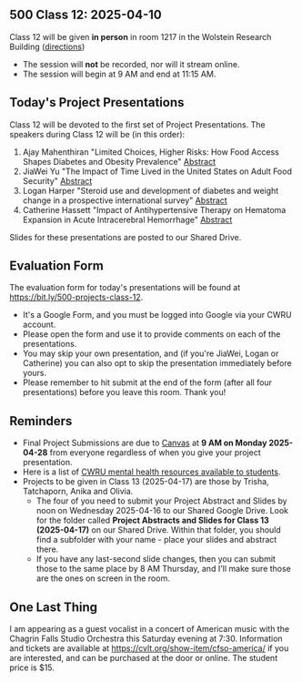 ## 500 Class 12: 2025-04-10

Class 12 will be given **in person** in room 1217 in the Wolstein Research Building ([directions](https://case.edu/medicine/neurology/research/behavioral-health-research-group/directions-wolstein-research-building))

- The session will **not** be recorded, nor will it stream online.
- The session will begin at 9 AM and end at 11:15 AM.

## Today's Project Presentations

Class 12 will be devoted to the first set of Project Presentations. The speakers during Class 12 will be (in this order):

1. Ajay Mahenthiran "Limited Choices, Higher Risks: How Food Access Shapes Diabetes and Obesity Prevalence" [Abstract](pdf/Ajay_Abstract.pdf)
2. JiaWei Yu "The Impact of Time Lived in the United States on Adult Food Security" [Abstract](pdf/JiaWei_Abstract.pdf)
3. Logan Harper "Steroid use and development of diabetes and weight change in a prospective international survey" [Abstract](pdf/Logan_Abstract.pdf)
4. Catherine Hassett "Impact of Antihypertensive Therapy on Hematoma Expansion in Acute Intracerebral Hemorrhage" [Abstract](pdf/Catherine_Abstract.pdf)

Slides for these presentations are posted to our Shared Drive.

## Evaluation Form

The evaluation form for today's presentations will be found at <https://bit.ly/500-projects-class-12>. 

- It's a Google Form, and you must be logged into Google via your CWRU account.
- Please open the form and use it to provide comments on each of the presentations.
- You may skip your own presentation, and (if you're JiaWei, Logan or Catherine) you can also opt to skip the presentation immediately before yours.
- Please remember to hit submit at the end of the form (after all four presentations) before you leave this room. Thank you!

## Reminders

- Final Project Submissions are due to [Canvas](https://canvas.case.edu/) at **9 AM on Monday 2025-04-28** from everyone regardless of when you give your project presentation.
- Here is a list of [CWRU mental health resources available to students](https://case.edu/wellness/campuswide-resources/mental-health-resources). 
- Projects to be given in Class 13 (2025-04-17) are those by Trisha, Tatchaporn, Anika and Olivia.
    - The four of you need to submit your Project Abstract and Slides by noon on Wednesday 2025-04-16 to our Shared Google Drive. Look for the folder called **Project Abstracts and Slides for Class 13 (2025-04-17)** on our Shared Drive. Within that folder, you should find a subfolder with your name - place your slides and abstract there.
    - If you have any last-second slide changes, then you can submit those to the same place by 8 AM Thursday, and I'll make sure those are the ones on screen in the room.

## One Last Thing

I am appearing as a guest vocalist in a concert of American music with the Chagrin Falls Studio Orchestra this Saturday evening at 7:30. Information and tickets are available at <https://cvlt.org/show-item/cfso-america/> if you are interested, and can be purchased at the door or online. The student price is $15.
